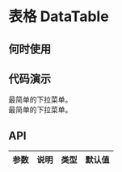 
# 表格 DataTable

## 何时使用

## 代码演示

<div class="grid-x grid-margin-x">
  <div class="medium-12 large-6 cell">
    <nt-example>
      <nt-example-showcase>
        <demo-table-basic></demo-table-basic>
      </nt-example-showcase>
      <nt-example-legend ntTitle="基本">最简单的下拉菜单。</nt-example-legend>
      <nt-example-code [ntCode]="basicCode"></nt-example-code>
    </nt-example>
  </div>
  <div class="medium-12 large-6 cell">
    <nt-example>
      <nt-example-showcase>
        <demo-table-sort></demo-table-sort>
      </nt-example-showcase>
      <nt-example-legend ntTitle="基本">最简单的下拉菜单。</nt-example-legend>
      <nt-example-code [ntCode]="sortCode"></nt-example-code>
    </nt-example>
  </div>
</div>

## API

| 参数 | 说明 | 类型 | 默认值 |
| --- | --- | --- | --- |
